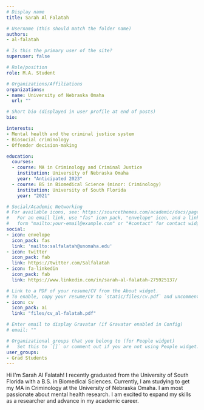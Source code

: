 ```yaml
---
# Display name
title: Sarah Al Falatah

# Username (this should match the folder name)
authors:
- al-falatah

# Is this the primary user of the site?
superuser: false

# Role/position
role: M.A. Student

# Organizations/Affiliations
organizations:
- name: University of Nebraska Omaha
  url: ""

# Short bio (displayed in user profile at end of posts)
bio: 

interests:
- Mental health and the criminal justice system
- Biosocial criminology
- Offender decision-making

education:
  courses:
  - course: MA in Criminology and Criminal Justice
    institution: University of Nebraska Omaha
    year: "Anticipated 2023"
  - course: BS in Biomedical Science (minor: Criminology)
    institution: University of South Florida
    year: "2021"

# Social/Academic Networking
# For available icons, see: https://sourcethemes.com/academic/docs/page-builder/#icons
#   For an email link, use "fas" icon pack, "envelope" icon, and a link in the
#   form "mailto:your-email@example.com" or "#contact" for contact widget.
social:
- icon: envelope
  icon_pack: fas
  link: 'mailto:salfalatah@unomaha.edu'
- icon: twitter
  icon_pack: fab
  link: https://twitter.com/Salfalatah
- icon: fa-linkedin
  icon_pack: fab
  link: https://www.linkedin.com/in/sarah-al-falatah-275925137/

# Link to a PDF of your resume/CV from the About widget.
# To enable, copy your resume/CV to `static/files/cv.pdf` and uncomment the lines below.
- icon: cv
  icon_pack: ai
  link: "files/cv_al-falatah.pdf"

# Enter email to display Gravatar (if Gravatar enabled in Config)
# email: ""

# Organizational groups that you belong to (for People widget)
#   Set this to `[]` or comment out if you are not using People widget.
user_groups:
- Grad Students
---
```


Hi I'm Sarah Al Falatah! I recently graduated from the University of South Florida with a B.S. in Biomedical Sciences. Currently, I am studying to get my MA in Criminology at the University of Nebraska Omaha. I am most passionate about mental health research. I am excited to expand my skills as a researcher and advance in my academic career. 
